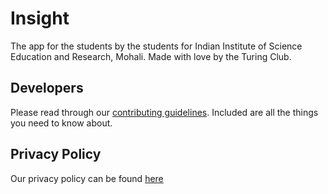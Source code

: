# Insight

The app for the students by the students for Indian Institute of Science Education and Research, Mohali.
Made with love by the Turing Club.

## Developers
Please read through our [contributing guidelines](https://github.com/IISERM/insight-code/blob/dev/CONTRIBUTING.md). Included are all the things you need to know about.

## Privacy Policy
Our privacy policy can be found [here](https://github.com/IISERM/insight-code/blob/dev/PRIVACY_POLICY.md)
